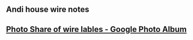 ## Andi house wire notes

## [Photo Share of wire lables - Google Photo Album](https://photos.app.goo.gl/Q8UTzwDgz5nJjVd17)
